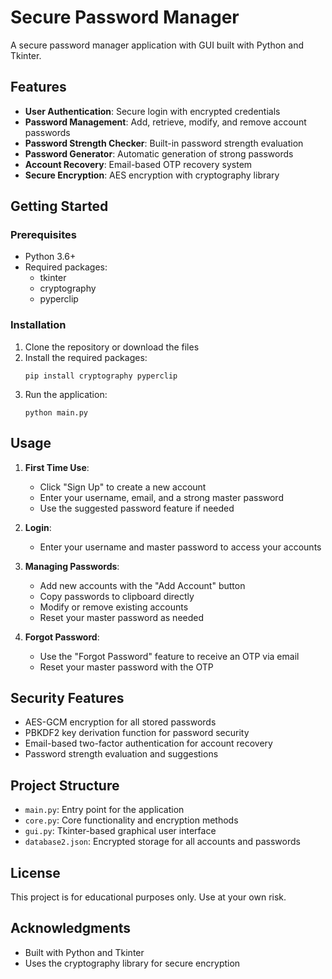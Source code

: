 # Secure Password Manager

A secure password manager application with GUI built with Python and Tkinter.

## Features

- **User Authentication**: Secure login with encrypted credentials
- **Password Management**: Add, retrieve, modify, and remove account passwords
- **Password Strength Checker**: Built-in password strength evaluation
- **Password Generator**: Automatic generation of strong passwords
- **Account Recovery**: Email-based OTP recovery system
- **Secure Encryption**: AES encryption with cryptography library

## Getting Started

### Prerequisites

- Python 3.6+
- Required packages:
  - tkinter
  - cryptography
  - pyperclip

### Installation

1. Clone the repository or download the files
2. Install the required packages:
   ```
   pip install cryptography pyperclip
   ```
3. Run the application:
   ```
   python main.py
   ```

## Usage

1. **First Time Use**:
   - Click "Sign Up" to create a new account
   - Enter your username, email, and a strong master password
   - Use the suggested password feature if needed

2. **Login**:
   - Enter your username and master password to access your accounts

3. **Managing Passwords**:
   - Add new accounts with the "Add Account" button
   - Copy passwords to clipboard directly
   - Modify or remove existing accounts
   - Reset your master password as needed

4. **Forgot Password**:
   - Use the "Forgot Password" feature to receive an OTP via email
   - Reset your master password with the OTP

## Security Features

- AES-GCM encryption for all stored passwords
- PBKDF2 key derivation function for password security
- Email-based two-factor authentication for account recovery
- Password strength evaluation and suggestions

## Project Structure

- `main.py`: Entry point for the application
- `core.py`: Core functionality and encryption methods
- `gui.py`: Tkinter-based graphical user interface
- `database2.json`: Encrypted storage for all accounts and passwords

## License

This project is for educational purposes only. Use at your own risk.

## Acknowledgments

- Built with Python and Tkinter
- Uses the cryptography library for secure encryption 